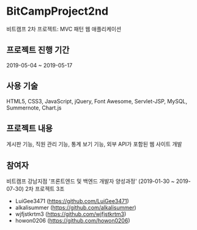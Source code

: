 BitCampProject2nd
================
비트캠프 2차 프로젝트: MVC 패턴 웹 애플리케이션

프로젝트 진행 기간
----------------
2019-05-04 ~ 2019-05-17

사용 기술
---------
HTML5, CSS3, JavaScript, jQuery, Font Awesome, Servlet-JSP, MySQL, Summernote, Chart.js

프로젝트 내용
------------
게시판 기능, 직원 관리 기능, 통계 보기 기능, 외부 API가 포함된 웹 사이트 개발

참여자
-----
비트캠프 강남지점 '프론트엔드 및 백엔드 개발자 양성과정' (2019-01-30 ~ 2019-07-30) 2차 프로젝트 3조
- LuiGee3471 (https://github.com/LuiGee3471)
- alkalisummer (https://github.com/alkalisummer)
- wjfjstkrtm3 (https://github.com/wjfjstkrtm3)
- howon0206 (https://github.com/howon0206)
